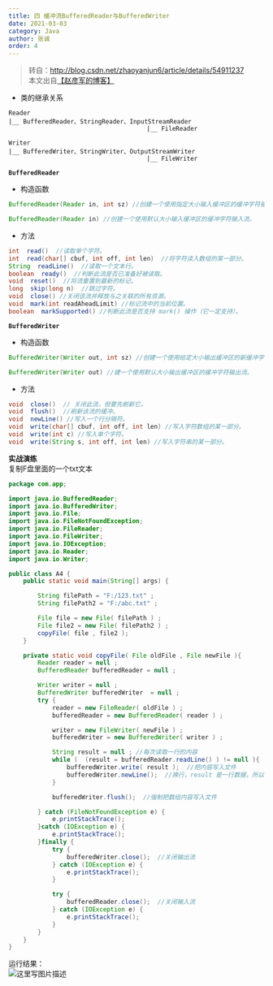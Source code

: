 ```yaml
---
title: 四 缓冲流BufferedReader与BufferedWriter
date: 2021-03-03
category: Java
author: 张诚
order: 4
---
```




> 转自：http://blog.csdn.net/zhaoyanjun6/article/details/54911237  
> 本文出自[【赵彦军的博客】](http://blog.csdn.net/zhaoyanjun6/)

* 类的继承关系

```
Reader
|__ BufferedReader、StringReader、InputStreamReader
                                      |__ FileReader
```

```
Writer
|__ BufferedWriter、StringWriter、OutputStreamWriter
                                      |__ FileWriter
```

**`BufferedReader`**

* 构造函数

```java
BufferedReader(Reader in, int sz) //创建一个使用指定大小输入缓冲区的缓冲字符输入流。 

BufferedReader(Reader in) //创建一个使用默认大小输入缓冲区的缓冲字符输入流。
```
* 方法

```java
int  read()  //读取单个字符。
int  read(char[] cbuf, int off, int len)  //将字符读入数组的某一部分。
String  readLine()  //读取一个文本行。
boolean	 ready()  //判断此流是否已准备好被读取。
void  reset()  //将流重置到最新的标记。
long  skip(long n)  //跳过字符。
void  close() //关闭该流并释放与之关联的所有资源。
void  mark(int readAheadLimit) //标记流中的当前位置。
boolean  markSupported() //判断此流是否支持 mark() 操作（它一定支持）。
```

**`BufferedWriter`**

* 构造函数

```java
BufferedWriter(Writer out, int sz) //创建一个使用给定大小输出缓冲区的新缓冲字符输出流。

BufferedWriter(Writer out) //建一个使用默认大小输出缓冲区的缓冲字符输出流。
```

* 方法

```java
void  close()  // 关闭此流，但要先刷新它。
void  flush()  //刷新该流的缓冲。
void  newLine() //写入一个行分隔符。
void  write(char[] cbuf, int off, int len) //写入字符数组的某一部分。
void  write(int c) //写入单个字符。
void  write(String s, int off, int len) //写入字符串的某一部分。
```

**实战演练**  
复制F盘里面的一个txt文本

```java
package com.app;

import java.io.BufferedReader;
import java.io.BufferedWriter;
import java.io.File;
import java.io.FileNotFoundException;
import java.io.FileReader;
import java.io.FileWriter;
import java.io.IOException;
import java.io.Reader;
import java.io.Writer;

public class A4 {
	public static void main(String[] args) {

		String filePath = "F:/123.txt" ;
		String filePath2 = "F:/abc.txt" ;

		File file = new File( filePath ) ;
		File file2 = new File( filePath2 ) ;
		copyFile( file , file2 );
	}

	private static void copyFile( File oldFile , File newFile ){
		Reader reader = null ;
		BufferedReader bufferedReader = null ;

		Writer writer = null ;
		BufferedWriter bufferedWriter  = null ;
		try {
			reader = new FileReader( oldFile ) ;
			bufferedReader = new BufferedReader( reader ) ;

			writer = new FileWriter( newFile ) ;
			bufferedWriter = new BufferedWriter( writer ) ;

			String result = null ; //每次读取一行的内容
			while (  (result = bufferedReader.readLine() ) != null ){
				bufferedWriter.write( result );  //把内容写入文件
				bufferedWriter.newLine();  //换行，result 是一行数据，所以没写一行就要换行 
			}

			bufferedWriter.flush();  //强制把数组内容写入文件

		} catch (FileNotFoundException e) {
			e.printStackTrace();
		}catch (IOException e) {
			e.printStackTrace();
		}finally {
			try {
				bufferedWriter.close();  //关闭输出流
			} catch (IOException e) {
				e.printStackTrace();
			}

			try {
				bufferedReader.close();  //关闭输入流
			} catch (IOException e) {
				e.printStackTrace();
			}
		}
	}
}
```

运行结果：  
![这里写图片描述](https://imgconvert.csdnimg.cn/aHR0cDovL2ltZy5ibG9nLmNzZG4ubmV0LzIwMTcwMjA3MTU0MTQ1MTQ5?x-oss-process=image/format,png)
